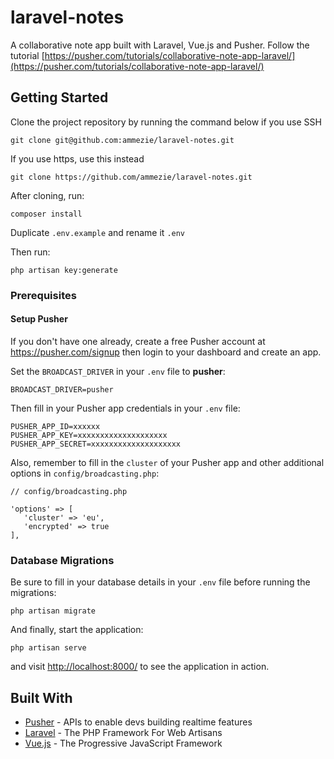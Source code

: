 # laravel-notes

A collaborative note app built with Laravel, Vue.js and Pusher. Follow the tutorial [https://pusher.com/tutorials/collaborative-note-app-laravel/](https://pusher.com/tutorials/collaborative-note-app-laravel/)

## Getting Started

Clone the project repository by running the command below if you use SSH

```
git clone git@github.com:ammezie/laravel-notes.git
```

If you use https, use this instead

```
git clone https://github.com/ammezie/laravel-notes.git
```

After cloning, run:

```
composer install
```

Duplicate `.env.example` and rename it `.env`

Then run:

```
php artisan key:generate
```

### Prerequisites

#### Setup Pusher

If you don't have one already, create a free Pusher account at https://pusher.com/signup then login to your dashboard and create an app. 

Set the `BROADCAST_DRIVER` in your `.env` file to **pusher**:

```
BROADCAST_DRIVER=pusher
```

Then fill in your Pusher app credentials in your `.env` file:

```
PUSHER_APP_ID=xxxxxx
PUSHER_APP_KEY=xxxxxxxxxxxxxxxxxxxx
PUSHER_APP_SECRET=xxxxxxxxxxxxxxxxxxxx
```

Also, remember to fill in the `cluster` of your Pusher app and other additional options in `config/broadcasting.php`:

```
// config/broadcasting.php

'options' => [
   'cluster' => 'eu',
   'encrypted' => true
],
```

### Database Migrations

Be sure to fill in your database details in your `.env` file before running the migrations:

```
php artisan migrate
```

And finally, start the application:

```
php artisan serve
```

and visit [http://localhost:8000/](http://localhost:8000/) to see the application in action.

## Built With

* [Pusher](https://pusher.com/) - APIs to enable devs building realtime features
* [Laravel](https://laravel.com) - The PHP Framework For Web Artisans
* [Vue.js](https://vuejs.org) - The Progressive JavaScript Framework
